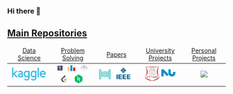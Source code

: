### Hi there 👋

<h2><a href="/README.md">Main Repositories</a></h2>

<table>
    <thead>
        <tr>
<td align="center" width="16.6%"><a href="https://github.com/MohamedAtta-AI/MohamedAtta-AI/"> Data Science </a></td>
<td align="center" width="16.6%"><a href="https://github.com/MohamedAtta-AI/MohamedAtta-AI/"> Problem Solving  </a></td>
<td align="center" width="16.6%"><a href="https://github.com/MohamedAtta-AI/MohamedAtta-AI/"> Papers </a></td>
<td align="center" width="16.6%"><a href="https://github.com/MohamedAtta-AI/MohamedAtta-AI/"> University Projects </a></td>
<td align="center" width="16.6%"><a href="https://github.com/MohamedAtta-AI/MohamedAtta-AI/"> Personal Projects </a></td>
        </tr>
    </thead>
    <tbody>
        <tr>
<td align="center"><a href="https://github.com/MohamedAtta-AI/MohamedAtta-AI/">
                   <img src="Stickers/k.png" width="90%"></img></a></td>
<td align="center"><a href="https://github.com/MohamedAtta-AI/MohamedAtta-AI/">
                   <img src="/Stickers/ps.png" width="80%"></img></a></td>
<td align="center"><a href="https://github.com/MohamedAtta-AI/MohamedAtta-AI/">
                   <img src="/Stickers/papers.png" width="100%"></img></a></td>
<td align="center"><a href="https://github.com/MohamedAtta-AI/MohamedAtta-AI/">
                   <img src="/Stickers/unis1.png" width="80%"></img></a></td>
<td align="center"><a href="https://github.com/MohamedAtta-AI/MohamedAtta-AI/">
                   <img src="https://gifdb.com/gif/monkey-laptop-coding-miys12p5izw3s11s.html" width="50%"></img></a></td>
</table>

<!--
**MohamedAtta-AI/MohamedAtta-AI** is a ✨ _special_ ✨ repository because its `README.md` (this file) appears on your GitHub profile.
https://gifdb.com/images/high/monkey-laptop-coding-miys12p5izw3s11s.gif
Here are some ideas to get you started:

- 🔭 I’m currently working on ...
- 🌱 I’m currently learning ...
- 👯 I’m looking to collaborate on ...
- 🤔 I’m looking for help with ...
- 💬 Ask me about ...
- 📫 How to reach me: ...
- 😄 Pronouns: ...
- ⚡ Fun fact: ...
-->
